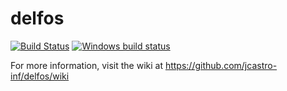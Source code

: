 # delfos
[![Build Status](https://travis-ci.org/jcastro-inf/delfos.png?branch=master)](https://travis-ci.org/jcastro-inf/delfos)
[![Windows build status](https://ci.appveyor.com/api/projects/status/github/jcastro-inf/delfos?branch=master)](https://ci.appveyor.com/project/jcastro-inf/delfos)

For more information, visit the wiki at https://github.com/jcastro-inf/delfos/wiki
